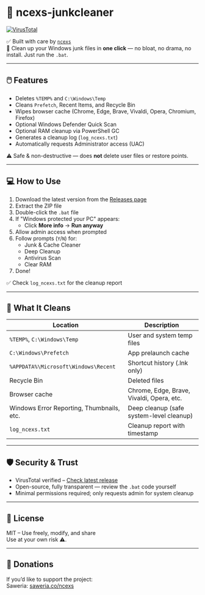 # 🧹 ncexs-junkcleaner

[![VirusTotal](https://img.shields.io/badge/VirusTotal-Clean-brightgreen?logo=virustotal)](https://www.virustotal.com/gui/file/e07b45f2c49c591623db37facad4b413c053c9c60c1c7c4507882e73cef4fea1/detection)

✅ Built with care by [`ncexs`](https://github.com/ncexs)  
🧼 Clean up your Windows junk files in **one click** — no bloat, no drama, no install. Just run the `.bat`.

---

## 🖱️ Features

- Deletes `%TEMP%` and `C:\Windows\Temp`  
- Cleans `Prefetch`, Recent Items, and Recycle Bin  
- Wipes browser cache (Chrome, Edge, Brave, Vivaldi, Opera, Chromium, Firefox)  
- Optional Windows Defender Quick Scan  
- Optional RAM cleanup via PowerShell GC  
- Generates a cleanup log (`log_ncexs.txt`)  
- Automatically requests Administrator access (UAC)  

⚠️ Safe & non-destructive — does **not** delete user files or restore points.

---

## 💻 How to Use

1. Download the latest version from the [Releases page](https://github.com/ncexs/ncexs-junkcleaner/releases)  
2. Extract the ZIP file  
3. Double-click the `.bat` file  
4. If "Windows protected your PC" appears:
   - Click **More info** → **Run anyway**  
5. Allow admin access when prompted  
6. Follow prompts (`Y`/`N`) for:
   - Junk & Cache Cleaner  
   - Deep Cleanup  
   - Antivirus Scan  
   - Clear RAM  
7. Done!  

✅ Check `log_ncexs.txt` for the cleanup report  

---

## 🔐 What It Cleans

| Location                                    | Description                                 |
|---------------------------------------------|---------------------------------------------|
| `%TEMP%`, `C:\Windows\Temp`                 | User and system temp files                  |
| `C:\Windows\Prefetch`                       | App prelaunch cache                         |
| `%APPDATA%\Microsoft\Windows\Recent`        | Shortcut history (.lnk only)                |
| Recycle Bin                                 | Deleted files                               |
| Browser cache                               | Chrome, Edge, Brave, Vivaldi, Opera, etc.  |
| Windows Error Reporting, Thumbnails, etc.   | Deep cleanup (safe system-level cleanup)   |
| `log_ncexs.txt`                             | Cleanup report with timestamp               |

---

## 🛡️ Security & Trust

- VirusTotal verified – [Check latest release](https://www.virustotal.com/gui/file/e07b45f2c49c591623db37facad4b413c053c9c60c1c7c4507882e73cef4fea1/detection)  
- Open-source, fully transparent — review the `.bat` code yourself  
- Minimal permissions required; only requests admin for system cleanup  

---

## 📜 License

MIT – Use freely, modify, and share  
Use at your own risk ⚠️.

---

## 💖 Donations

If you’d like to support the project:  
Saweria: [saweria.co/ncexs](https://saweria.co/ncexs)

